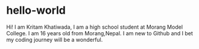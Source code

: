 # hello-world
Hi! I am Kritam Khatiwada, I am a high school student at Morang Model College.
I am 16 years old from Morang,Nepal.
I am new to Github and I bet my coding journey will be a wonderful.
